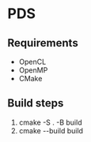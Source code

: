 # PDS
## Requirements
* OpenCL
* OpenMP
* CMake

## Build steps
1. cmake -S . -B build
2. cmake --build build

